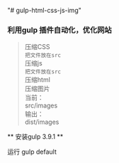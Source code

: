 "# gulp-html-css-js-img" 
### 利用gulp 插件自动化，优化网站
> 压缩CSS  
`把文件放在src`  
> 压缩js  
`把文件放在src`  
> 压缩html  
> 压缩图片  
当前：  
src/images  
输出：  
dist/images  

** 安装gulp 3.9.1 **  

运行 gulp  default